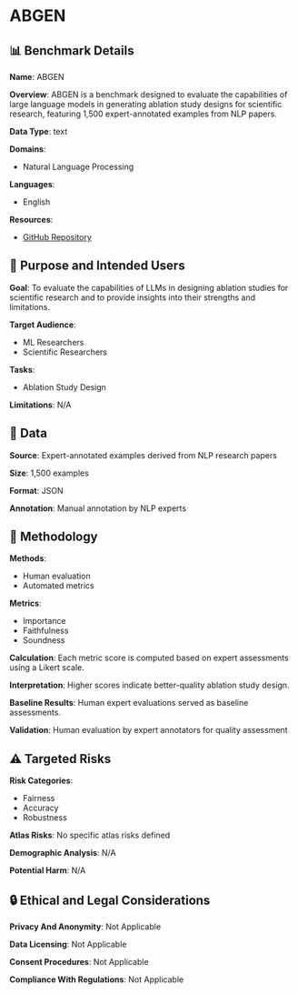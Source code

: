 # ABGEN

## 📊 Benchmark Details

**Name**: ABGEN

**Overview**: ABGEN is a benchmark designed to evaluate the capabilities of large language models in generating ablation study designs for scientific research, featuring 1,500 expert-annotated examples from NLP papers.

**Data Type**: text

**Domains**:
- Natural Language Processing

**Languages**:
- English

**Resources**:
- [GitHub Repository](https://github.com/yale-nlp/AbGen)

## 🎯 Purpose and Intended Users

**Goal**: To evaluate the capabilities of LLMs in designing ablation studies for scientific research and to provide insights into their strengths and limitations.

**Target Audience**:
- ML Researchers
- Scientific Researchers

**Tasks**:
- Ablation Study Design

**Limitations**: N/A

## 💾 Data

**Source**: Expert-annotated examples derived from NLP research papers

**Size**: 1,500 examples

**Format**: JSON

**Annotation**: Manual annotation by NLP experts

## 🔬 Methodology

**Methods**:
- Human evaluation
- Automated metrics

**Metrics**:
- Importance
- Faithfulness
- Soundness

**Calculation**: Each metric score is computed based on expert assessments using a Likert scale.

**Interpretation**: Higher scores indicate better-quality ablation study design.

**Baseline Results**: Human expert evaluations served as baseline assessments.

**Validation**: Human evaluation by expert annotators for quality assessment

## ⚠️ Targeted Risks

**Risk Categories**:
- Fairness
- Accuracy
- Robustness

**Atlas Risks**:
No specific atlas risks defined

**Demographic Analysis**: N/A

**Potential Harm**: N/A

## 🔒 Ethical and Legal Considerations

**Privacy And Anonymity**: Not Applicable

**Data Licensing**: Not Applicable

**Consent Procedures**: Not Applicable

**Compliance With Regulations**: Not Applicable
